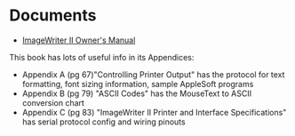 # Documents


* [ImageWriter II Owner's Manual](https://vintageapple.org/macmanuals/pdf/Apple_ImageWriter_II_Owners_Manual_1985.pdf)

This book has lots of useful info in its Appendices:

* Appendix A (pg 67)"Controlling Printer Output" has the protocol for text formatting, font sizing information, sample AppleSoft programs
* Appendix B (pg 79) "ASCII Codes" has the MouseText to ASCII conversion chart
* Appendix C (pg 83) "ImageWriter II Printer and Interface Specifications" has serial protocol config and wiring pinouts
